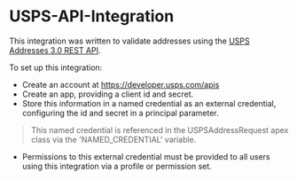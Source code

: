 # USPS-API-Integration
This integration was written to validate addresses using the [USPS Addresses 3.0 REST API](https://developer.usps.com/addressesv3).

To set up this integration:
* Create an account at https://developer.usps.com/apis
* Create an app, providing a client id and secret.
* Store this information in a named credential as an external credential, configuring the id and secret in a principal parameter.  
>This named credential is referenced in the USPSAddressRequest apex class via the 'NAMED_CREDENTIAL' variable.
* Permissions to this external credential must be provided to all users using this integration via a profile or permission set.

